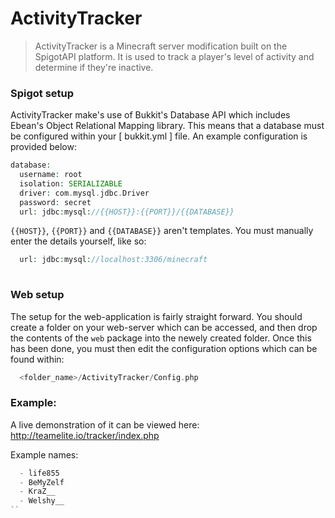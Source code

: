 # ActivityTracker

> ActivityTracker is a Minecraft server modification built on the SpigotAPI platform. It is used to track a player's level of activity and determine if they're inactive.

### Spigot setup

ActivityTracker make's use of Bukkit's Database API which includes Ebean's Object Relational Mapping library.
This means that a database must be configured within your [ bukkit.yml ] file.
An example configuration is provided below:
```php
database:
  username: root
  isolation: SERIALIZABLE
  driver: com.mysql.jdbc.Driver
  password: secret
  url: jdbc:mysql://{{HOST}}:{{PORT}}/{{DATABASE}}
```
  `{{HOST}}`, `{{PORT}}` and `{{DATABASE}}` aren't templates. 
  You must manually enter the details yourself, like so:
```php
  url: jdbc:mysql://localhost:3306/minecraft
 
```

### Web setup

The setup for the web-application is fairly straight forward. You should create a folder on your web-server which can be accessed, and then drop the contents of the ```web``` package into the newely created folder.
Once this has been done, you must then edit the configuration options which can be found within:
```php
  <folder_name>/ActivityTracker/Config.php
```

### Example:

A live demonstration of it can be viewed here:
http://teamelite.io/tracker/index.php

Example names:
```php
  - life855
  - BeMyZelf
  - KraZ__
  - Welshy__
``

